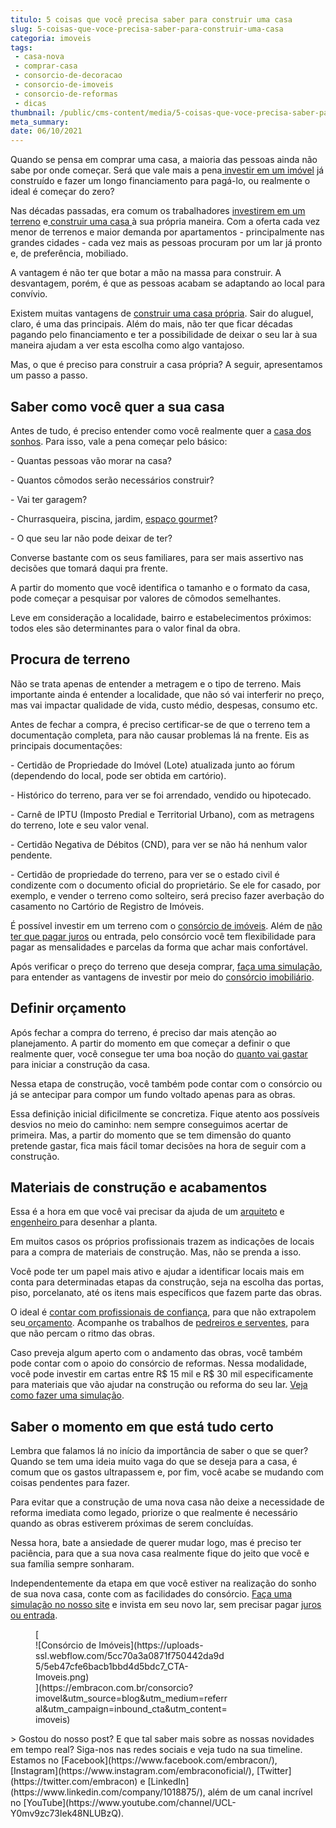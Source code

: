 ```yaml
---
titulo: 5 coisas que você precisa saber para construir uma casa
slug: 5-coisas-que-voce-precisa-saber-para-construir-uma-casa
categoria: imoveis
tags:
 - casa-nova
 - comprar-casa
 - consorcio-de-decoracao
 - consorcio-de-imoveis
 - consorcio-de-reformas
 - dicas
thumbnail: /public/cms-content/media/5-coisas-que-voce-precisa-saber-para-construir-uma-casa.jpg
meta_summary: 
date: 06/10/2021
---
```

Quando se pensa em comprar uma casa, a maioria das pessoas ainda não sabe por onde começar. Será que vale mais a pena[ investir em um imóvel](https://www.embracon.com.br/blog/investir-em-imoveis-onde-comecar) já construído e fazer um longo financiamento para pagá-lo, ou realmente o ideal é começar do zero?

Nas décadas passadas, era comum os trabalhadores [investirem em um terreno](https://www.embracon.com.br/blog/vale-a-pena-comprar-um-terreno-para-investir) e[ construir uma casa ](https://www.embracon.com.br/blog/vai-construir-uma-casa-descubra-quanto-vai-custar)à sua própria maneira. Com a oferta cada vez menor de terrenos e maior demanda por apartamentos - principalmente nas grandes cidades - cada vez mais as pessoas procuram por um lar já pronto e, de preferência, mobiliado.

A vantagem é não ter que botar a mão na massa para construir. A desvantagem, porém, é que as pessoas acabam se adaptando ao local para convívio.

Existem muitas vantagens de [construir uma casa própria](https://www.embracon.com.br/blog/como-construir-a-casa-dos-sonhos-guia-completo). Sair do aluguel, claro, é uma das principais. Além do mais, não ter que ficar décadas pagando pelo financiamento e ter a possibilidade de deixar o seu lar à sua maneira ajudam a ver esta escolha como algo vantajoso.

Mas, o que é preciso para construir a casa própria? A seguir, apresentamos um passo a passo.

Saber como você quer a sua casa
-------------------------------

Antes de tudo, é preciso entender como você realmente quer a [casa dos sonhos](https://www.embracon.com.br/blog/como-construir-a-casa-dos-sonhos-guia-completo). Para isso, vale a pena começar pelo básico:

\- Quantas pessoas vão morar na casa?

\- Quantos cômodos serão necessários construir?

\- Vai ter garagem?

\- Churrasqueira, piscina, jardim, [espaço gourmet](https://www.embracon.com.br/blog/3-vantagens-de-ter-uma-casa-com-espaco-gourmet)?

\- O que seu lar não pode deixar de ter?

Converse bastante com os seus familiares, para ser mais assertivo nas decisões que tomará daqui pra frente.

A partir do momento que você identifica o tamanho e o formato da casa, pode começar a pesquisar por valores de cômodos semelhantes.

Leve em consideração a localidade, bairro e estabelecimentos próximos: todos eles são determinantes para o valor final da obra.

Procura de terreno
------------------

Não se trata apenas de entender a metragem e o tipo de terreno. Mais importante ainda é entender a localidade, que não só vai interferir no preço, mas vai impactar qualidade de vida, custo médio, despesas, consumo etc.

Antes de fechar a compra, é preciso certificar-se de que o terreno tem a documentação completa, para não causar problemas lá na frente. Eis as principais documentações:

\- Certidão de Propriedade do Imóvel (Lote) atualizada junto ao fórum (dependendo do local, pode ser obtida em cartório).

\- Histórico do terreno, para ver se foi arrendado, vendido ou hipotecado.

\- Carnê de IPTU (Imposto Predial e Territorial Urbano), com as metragens do terreno, lote e seu valor venal.

\- Certidão Negativa de Débitos (CND), para ver se não há nenhum valor pendente.

\- Certidão de propriedade do terreno, para ver se o estado civil é condizente com o documento oficial do proprietário. Se ele for casado, por exemplo, e vender o terreno como solteiro, será preciso fazer averbação do casamento no Cartório de Registro de Imóveis.

É possível investir em um terreno com o [consórcio de imóveis](https://www.embracon.com.br/consorcio-de-imoveis). Além de [não ter que pagar juros](https://www.embracon.com.br/blog/parcela-de-consorcio-tem-juros) ou entrada, pelo consórcio você tem flexibilidade para pagar as mensalidades e parcelas da forma que achar mais confortável.

Após verificar o preço do terreno que deseja comprar, [faça uma simulação](https://www.embracon.com.br/consorcio-de-imoveis), para entender as vantagens de investir por meio do [consórcio imobiliário](https://www.embracon.com.br/blog/15-duvidas-sobre-consorcio-de-imoveis).

Definir orçamento
-----------------

Após fechar a compra do terreno, é preciso dar mais atenção ao planejamento. A partir do momento em que começar a definir o que realmente quer, você consegue ter uma boa noção do [quanto vai gastar](https://www.embracon.com.br/blog/vai-construir-uma-casa-descubra-quanto-vai-custar) para iniciar a construção da casa.

Nessa etapa de construção, você também pode contar com o consórcio ou já se antecipar para compor um fundo voltado apenas para as obras.

Essa definição inicial dificilmente se concretiza. Fique atento aos possíveis desvios no meio do caminho: nem sempre conseguimos acertar de primeira. Mas, a partir do momento que se tem dimensão do quanto pretende gastar, fica mais fácil tomar decisões na hora de seguir com a construção.

Materiais de construção e acabamentos
-------------------------------------

Essa é a hora em que você vai precisar da ajuda de um [arquiteto](https://www.embracon.com.br/blog/como-contratar-um-arquiteto-para-a-sua-reforma) e [engenheiro ](https://www.embracon.com.br/blog/saiba-mais-sobre-a-faculdade-e-o-mercado-de-engenharia-civil)para desenhar a planta.

Em muitos casos os próprios profissionais trazem as indicações de locais para a compra de materiais de construção. Mas, não se prenda a isso.

Você pode ter um papel mais ativo e ajudar a identificar locais mais em conta para determinadas etapas da construção, seja na escolha das portas, piso, porcelanato, até os itens mais específicos que fazem parte das obras.

O ideal é [contar com profissionais de confiança](https://www.embracon.com.br/blog/entenda-como-evitar-dores-de-cabeca-com-obras-e-reformas), para que não extrapolem seu[ orçamento](https://www.embracon.com.br/blog/aprenda-como-montar-um-orcamento-familiar-em-5-passos). Acompanhe os trabalhos de [pedreiros e serventes](https://www.embracon.com.br/blog/saiba-como-escolher-os-melhores-fornecedores-para-sua-obra), para que não percam o ritmo das obras.

Caso preveja algum aperto com o andamento das obras, você também pode contar com o apoio do consórcio de reformas. Nessa modalidade, você pode investir em cartas entre R$ 15 mil e R$ 30 mil especificamente para materiais que vão ajudar na construção ou reforma do seu lar. [Veja como fazer uma simulação](https://www.embracon.com.br/consorcio-servicos).

Saber o momento em que está tudo certo
--------------------------------------

Lembra que falamos lá no início da importância de saber o que se quer? Quando se tem uma ideia muito vaga do que se deseja para a casa, é comum que os gastos ultrapassem e, por fim, você acabe se mudando com coisas pendentes para fazer.

Para evitar que a construção de uma nova casa não deixe a necessidade de reforma imediata como legado, priorize o que realmente é necessário quando as obras estiverem próximas de serem concluídas.

Nessa hora, bate a ansiedade de querer mudar logo, mas é preciso ter paciência, para que a sua nova casa realmente fique do jeito que você e sua família sempre sonharam.

Independentemente da etapa em que você estiver na realização do sonho de sua nova casa, conte com as facilidades do consórcio. [Faça uma simulação no nosso site](https://www.embracon.com.br/) e invista em seu novo lar, sem precisar pagar [juros ou entrada](https://www.embracon.com.br/blog/consorcio-nao-tem-juros-entenda).

<figure class="w-richtext-figure-type-image w-richtext-align-center" style="max-width:310px">[<div>![Consórcio de Imóveis](https://uploads-ssl.webflow.com/5cc70a3a0871f750442da9d5/5eb47cfe6bacb1bbd4d5bdc7_CTA-Imoveis.png)</div>](https://embracon.com.br/consorcio?imovel&utm_source=blog&utm_medium=referral&utm_campaign=inbound_cta&utm_content=imoveis)</figure>> Gostou do nosso post? E que tal saber mais sobre as nossas novidades em tempo real? Siga-nos nas redes sociais e veja tudo na sua timeline. Estamos no [Facebook](https://www.facebook.com/embracon/), [Instagram](https://www.instagram.com/embraconoficial/), [Twitter](https://twitter.com/embracon) e [LinkedIn](https://www.linkedin.com/company/1018875/), além de um canal incrível no [YouTube](https://www.youtube.com/channel/UCL-Y0mv9zc73Iek48NLUBzQ).
